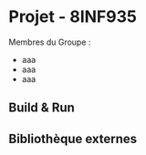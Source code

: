 # Projet - 8INF935

Membres du Groupe :

- aaa  
- aaa  
- aaa  

## Build & Run


## Bibliothèque externes

